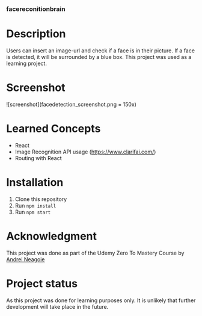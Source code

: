 ### facereconitionbrain


# Description
Users can insert an image-url and check if a face is in their picture. If a face is detected, it will be surrounded by a blue box.
This project was used as a learning project.

# Screenshot
![screenshot](facedetection_screenshot.png = 150x)

# Learned Concepts
* React 
* Image Recognition API usage (https://www.clarifai.com/)
* Routing with React

# Installation
1. Clone this repository
2. Run `npm install`
3. Run `npm start`


# Acknowledgment
This project was done as part of the Udemy Zero To Mastery Course by [Andrei Neagoie](https://github.com/aneagoie)


# Project status
As this project was done for learning purposes only. It is unlikely that further development will take place in the future.
